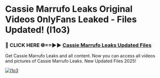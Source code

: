 # Cassie Marrufo Leaks Original Videos 0nlyFans Leaked - Files Updated! (l1o3)

<h3>🔴 CLICK HERE 🌐==►► <a href="https://tinyurl.com/2wckxsce" rel="nofollow">Cassie Marrufo Leaks Updated Files</a></h3>

Get Cassie Marrufo Leaks and all content. Now you can access all videos and pictures of Cassie Marrufo Leaks. New Updated Files 2025!

[![l1o3](https://i.imgur.com/AFduVYN.gif)](https://tinyurl.com/2wckxsce)
